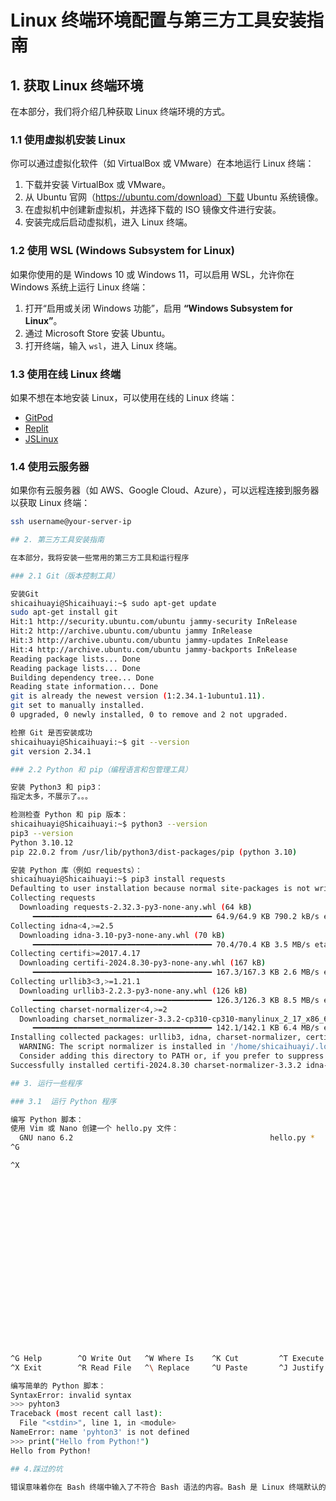 # Linux 终端环境配置与第三方工具安装指南

## 1. 获取 Linux 终端环境

在本部分，我们将介绍几种获取 Linux 终端环境的方式。

### 1.1 使用虚拟机安装 Linux

你可以通过虚拟化软件（如 VirtualBox 或 VMware）在本地运行 Linux 终端：

1. 下载并安装 VirtualBox 或 VMware。
2. 从 Ubuntu 官网（https://ubuntu.com/download）下载 Ubuntu 系统镜像。
3. 在虚拟机中创建新虚拟机，并选择下载的 ISO 镜像文件进行安装。
4. 安装完成后启动虚拟机，进入 Linux 终端。

### 1.2 使用 WSL (Windows Subsystem for Linux)

如果你使用的是 Windows 10 或 Windows 11，可以启用 WSL，允许你在 Windows 系统上运行 Linux 终端：

1. 打开“启用或关闭 Windows 功能”，启用 **“Windows Subsystem for Linux”**。
2. 通过 Microsoft Store 安装 Ubuntu。
3. 打开终端，输入 `wsl`，进入 Linux 终端。

### 1.3 使用在线 Linux 终端

如果不想在本地安装 Linux，可以使用在线的 Linux 终端：

- [GitPod](https://www.gitpod.io/)
- [Replit](https://replit.com/)
- [JSLinux](https://bellard.org/jslinux/)

### 1.4 使用云服务器

如果你有云服务器（如 AWS、Google Cloud、Azure），可以远程连接到服务器以获取 Linux 终端：

```bash
ssh username@your-server-ip

## 2. 第三方工具安装指南

在本部分，我将安装一些常用的第三方工具和运行程序

### 2.1 Git（版本控制工具）

安装Git
shicaihuayi@Shicaihuayi:~$ sudo apt-get update
sudo apt-get install git
Hit:1 http://security.ubuntu.com/ubuntu jammy-security InRelease
Hit:2 http://archive.ubuntu.com/ubuntu jammy InRelease
Hit:3 http://archive.ubuntu.com/ubuntu jammy-updates InRelease
Hit:4 http://archive.ubuntu.com/ubuntu jammy-backports InRelease
Reading package lists... Done
Reading package lists... Done
Building dependency tree... Done
Reading state information... Done
git is already the newest version (1:2.34.1-1ubuntu1.11).
git set to manually installed.
0 upgraded, 0 newly installed, 0 to remove and 2 not upgraded.

检擦 Git 是否安装成功
shicaihuayi@Shicaihuayi:~$ git --version
git version 2.34.1

### 2.2 Python 和 pip（编程语言和包管理工具）

安装 Python3 和 pip3：
指定太多，不展示了。。。

检测检查 Python 和 pip 版本：
shicaihuayi@Shicaihuayi:~$ python3 --version
pip3 --version
Python 3.10.12
pip 22.0.2 from /usr/lib/python3/dist-packages/pip (python 3.10)

安装 Python 库（例如 requests）：
shicaihuayi@Shicaihuayi:~$ pip3 install requests
Defaulting to user installation because normal site-packages is not writeable
Collecting requests
  Downloading requests-2.32.3-py3-none-any.whl (64 kB)
     ━━━━━━━━━━━━━━━━━━━━━━━━━━━━━━━━━━━━━━━━ 64.9/64.9 KB 790.2 kB/s eta 0:00:00
Collecting idna<4,>=2.5
  Downloading idna-3.10-py3-none-any.whl (70 kB)
     ━━━━━━━━━━━━━━━━━━━━━━━━━━━━━━━━━━━━━━━━ 70.4/70.4 KB 3.5 MB/s eta 0:00:00
Collecting certifi>=2017.4.17
  Downloading certifi-2024.8.30-py3-none-any.whl (167 kB)
     ━━━━━━━━━━━━━━━━━━━━━━━━━━━━━━━━━━━━━━━━ 167.3/167.3 KB 2.6 MB/s eta 0:00:00
Collecting urllib3<3,>=1.21.1
  Downloading urllib3-2.2.3-py3-none-any.whl (126 kB)
     ━━━━━━━━━━━━━━━━━━━━━━━━━━━━━━━━━━━━━━━━ 126.3/126.3 KB 8.5 MB/s eta 0:00:00
Collecting charset-normalizer<4,>=2
  Downloading charset_normalizer-3.3.2-cp310-cp310-manylinux_2_17_x86_64.manylinux2014_x86_64.whl (142 kB)
     ━━━━━━━━━━━━━━━━━━━━━━━━━━━━━━━━━━━━━━━━ 142.1/142.1 KB 6.4 MB/s eta 0:00:00
Installing collected packages: urllib3, idna, charset-normalizer, certifi, requests
  WARNING: The script normalizer is installed in '/home/shicaihuayi/.local/bin' which is not on PATH.
  Consider adding this directory to PATH or, if you prefer to suppress this warning, use --no-warn-script-location.
Successfully installed certifi-2024.8.30 charset-normalizer-3.3.2 idna-3.10 requests-2.32.3 urllib3-2.2.3

## 3. 运行一些程序

### 3.1  运行 Python 程序

编写 Python 脚本：
使用 Vim 或 Nano 创建一个 hello.py 文件：
  GNU nano 6.2                                            hello.py *
^G

^X





















^G Help        ^O Write Out   ^W Where Is    ^K Cut         ^T Execute     ^C Location    M-U Undo       M-A Set Mark
^X Exit        ^R Read File   ^\ Replace     ^U Paste       ^J Justify     ^/ Go To Line  M-E Redo       M-6 Copy       

编写简单的 Python 脚本：
SyntaxError: invalid syntax
>>> pyhton3
Traceback (most recent call last):
  File "<stdin>", line 1, in <module>
NameError: name 'pyhton3' is not defined
>>> print("Hello from Python!")
Hello from Python!

## 4.踩过的坑

错误意味着你在 Bash 终端中输入了不符合 Bash 语法的内容。Bash 是 Linux 终端默认的命令行解释器，它不能直接运行 Python 代码。因此，必须通过 Python 解释器 执行 Python 代码，而不是直接在 Bash 中输入 Python 语法。